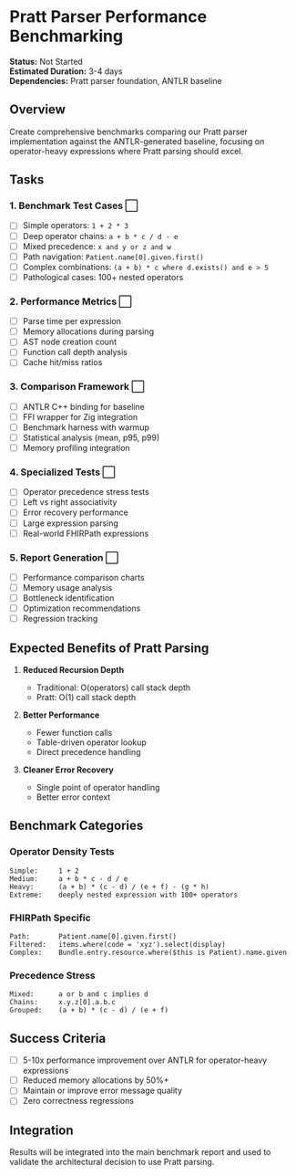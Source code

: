 # Pratt Parser Performance Benchmarking

**Status:** Not Started  
**Estimated Duration:** 3-4 days  
**Dependencies:** Pratt parser foundation, ANTLR baseline  

## Overview

Create comprehensive benchmarks comparing our Pratt parser implementation against the ANTLR-generated baseline, focusing on operator-heavy expressions where Pratt parsing should excel.

## Tasks

### 1. Benchmark Test Cases ⬜
- [ ] Simple operators: `1 + 2 * 3`
- [ ] Deep operator chains: `a + b * c / d - e`
- [ ] Mixed precedence: `x and y or z and w`
- [ ] Path navigation: `Patient.name[0].given.first()`
- [ ] Complex combinations: `(a + b) * c where d.exists() and e > 5`
- [ ] Pathological cases: 100+ nested operators

### 2. Performance Metrics ⬜
- [ ] Parse time per expression
- [ ] Memory allocations during parsing
- [ ] AST node creation count
- [ ] Function call depth analysis
- [ ] Cache hit/miss ratios

### 3. Comparison Framework ⬜
- [ ] ANTLR C++ binding for baseline
- [ ] FFI wrapper for Zig integration
- [ ] Benchmark harness with warmup
- [ ] Statistical analysis (mean, p95, p99)
- [ ] Memory profiling integration

### 4. Specialized Tests ⬜
- [ ] Operator precedence stress tests
- [ ] Left vs right associativity
- [ ] Error recovery performance
- [ ] Large expression parsing
- [ ] Real-world FHIRPath expressions

### 5. Report Generation ⬜
- [ ] Performance comparison charts
- [ ] Memory usage analysis
- [ ] Bottleneck identification
- [ ] Optimization recommendations
- [ ] Regression tracking

## Expected Benefits of Pratt Parsing

1. **Reduced Recursion Depth**
   - Traditional: O(operators) call stack depth
   - Pratt: O(1) call stack depth
   
2. **Better Performance**
   - Fewer function calls
   - Table-driven operator lookup
   - Direct precedence handling

3. **Cleaner Error Recovery**
   - Single point of operator handling
   - Better error context

## Benchmark Categories

### Operator Density Tests
```
Simple:     1 + 2
Medium:     a + b * c - d / e
Heavy:      (a + b) * (c - d) / (e + f) - (g * h)
Extreme:    deeply nested expression with 100+ operators
```

### FHIRPath Specific
```
Path:       Patient.name[0].given.first()
Filtered:   items.where(code = 'xyz').select(display)
Complex:    Bundle.entry.resource.where($this is Patient).name.given
```

### Precedence Stress
```
Mixed:      a or b and c implies d
Chains:     x.y.z[0].a.b.c
Grouped:    (a + b) * (c - d) / (e + f)
```

## Success Criteria

- [ ] 5-10x performance improvement over ANTLR for operator-heavy expressions
- [ ] Reduced memory allocations by 50%+
- [ ] Maintain or improve error message quality
- [ ] Zero correctness regressions

## Integration

Results will be integrated into the main benchmark report and used to validate the architectural decision to use Pratt parsing.